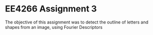 # EE4266 Assignment 3
 
The objective of this assignment was to detect the outline of letters and shapes from an image, using Fourier Descriptors

